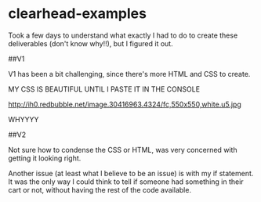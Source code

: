 # clearhead-examples
Took a few days to understand what exactly I had to do to create these deliverables (don't know why!!), but I figured it out.

##V1

V1 has been a bit challenging, since there's more HTML and CSS to create. 

MY CSS IS BEAUTIFUL UNTIL I PASTE IT IN THE CONSOLE

http://ih0.redbubble.net/image.30416963.4324/fc,550x550,white.u5.jpg

WHYYYY

##V2

Not sure how to condense the CSS or HTML, was very concerned with getting it looking right.


Another issue (at least what I believe to be an issue) is with my if statement. It was the only way I could think to tell if someone had something in their cart or not, without having the rest of the code available.
